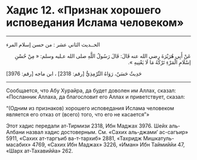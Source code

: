 <h1 class="hadith-header">Хадис 12. «Признак хорошего исповедания Ислама человеком» </h1>

<hr>

<p class="arabic-text">
الحــديث الثاني عشر : من حسن إسلام المرء
</p>

<p class="arabic-text" dir="rtl">
عَنْ أَبِي هُرَيْرَةَ رضي الله عنه قَالَ: قَالَ رَسُولُ اللَّهِ صلى الله عـليه وسلم: 
« مِنْ حُسْنِ إسْلَامِ الْمَرْءِ تَرْكُهُ مَا لَا يَعْنِيهِ ». 
</p>

<p class="arabic-subtext">
[3976 :حَدِيثٌ حَسَنٌ، رَوَاهُ التِّرْمِذِيُّ [رقم: 2318] ، ابن ماجه [رقم 
</p>

<hr>

<p class="russian-text">
Сообщается, что Абу Хурайра, да будет доволен им Аллах, сказал: 
«Посланник Аллаха, да благословит его Аллах и приветствует, сказал: 
</p>

<p class="russian-text">
“(Одним из признаков) хорошего исповедания Ислама человеком является его отказ от (всего) того, что его не касается”»
</p>

<p class="russian-subtext">
Этот хадис передали ат-Тирмизи 2318, Ибн Маджах 3976. Шейх аль-Албани назвал хадис достоверным. См. «Сахих аль-джами’ ас-сагъир» 5911, «Сахих ат-таргъиб ва-т-тархиб» 2881, «Тахридж Мишкатуль-масабих» 4769, «Сахих Ибн Маджах» 3226, «Иман» Ибн Таймиййи 47, «Шарх ат-Тахавиййа» 262.
</p>

